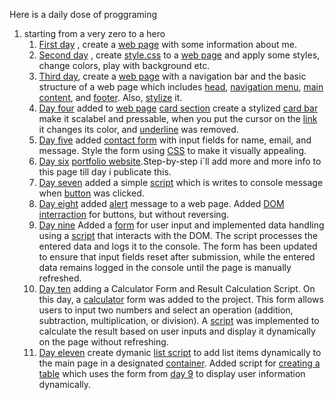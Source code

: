 Here is a daily dose of proggraming

1. starting from a very zero to a hero
   1. [First day](./day%201) , create a [web page](./day%201/index.html) with some information about me.
   2. [Second day](./day%202) , create [style.css](./day%202/style.css) to a [web page](./day%202/index.html) and apply some styles, change colors, play with background etc.
   3. [Third day](./day%203), create a [web page](./day%203/index.html) with a navigation bar and the basic structure of a web page which includes [head](./day%203/index.html#L8), [navigation menu](./day%203/index.html#L11), [main content](./day%203/index.html#L41), and [footer](./day%203/index.html#L119). Also, [stylize](./day%203/style.css) it.
   4. [Day four](./day%204/) added to [web page](./day%204/index.html) [card section](./day%204/index.html#L120) create a stylized [card bar](./day%204/style.css#L58) make it scalabel and pressable, when you put the cursor on the [link](./day%204/index.html#L65) it changes its color, and [underline](./day%204/style.css#L67) was removed.
   5. [Day five](./day%205/) added [contact form](./day%205/index.html#L147) with input fields for name, email, and message. Style the form using [CSS](./day%205/style.css) to make it visually appealing.
   6. [Day six](./day%206/) [portfolio website](./day%206/index.html).Step-by-step i`ll add more and more info to this page till day i publicate this.
   7. [Day seven](./day%207/) added a simple [script](./day%207/script.js) which is writes to console message when [button](./day%206/index.html#L128) was clicked.
   8. [Day eight](./day%208/) added [alert](./day%208/alert.js) message to a web page. Added [DOM interraction](./day%208/domScripts.js) for buttons, but without reversing.
   9. [Day nine](./day%209/) Added a [form](./day%206/index.html#L110) for user input and implemented data handling using a [script](./day%209/formEventListener.js) that interacts with the DOM. The script processes the entered data and logs it to the console. The form has been updated to ensure that input fields reset after submission, while the entered data remains logged in the console until the page is manually refreshed.
   10. [Day ten](./day%2010/) adding a Calculator Form and Result Calculation Script. On this day, a [calculator](./day%206/index.html#L133) form was added to the project. This form allows users to input two numbers and select an operation (addition, subtraction, multiplication, or division). A [script](./day%2010/calculate.js) was implemented to calculate the result based on user inputs and display it dynamically on the page without refreshing.
   11. [Day eleven](./day%2011/) create dymanic [list script](./day%2011/listContainer.js) to add list items dynamically to the main page in a designated [container](./day%206/index.html#L23). Added script for [creating a table](./day%2011/adddingPersonFromDay9.js) which uses the form from [day 9](./day%206/index.html#L110) to display user information dynamically.
